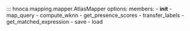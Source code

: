 ::: hnoca.mapping.mapper.AtlasMapper
    options:
        members:
        - __init__
        - map_query
        - compute_wknn
        - get_presence_scores
        - transfer_labels
        - get_matched_expression
        - save
        - load
